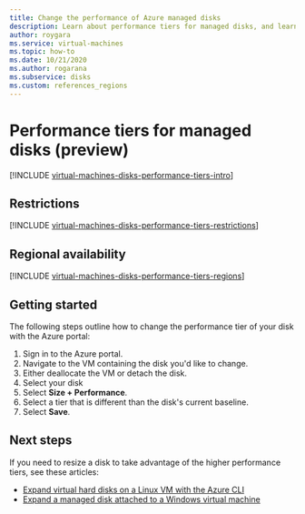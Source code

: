 ```yaml
---
title: Change the performance of Azure managed disks
description: Learn about performance tiers for managed disks, and learn how to change performance tiers for existing managed disks.
author: roygara
ms.service: virtual-machines
ms.topic: how-to
ms.date: 10/21/2020
ms.author: rogarana
ms.subservice: disks
ms.custom: references_regions
---
```


# Performance tiers for managed disks (preview)

[!INCLUDE [virtual-machines-disks-performance-tiers-intro](../../includes/virtual-machines-disks-performance-tiers-intro.md)]

## Restrictions

[!INCLUDE [virtual-machines-disks-performance-tiers-restrictions](../../includes/virtual-machines-disks-performance-tiers-restrictions.md)]

## Regional availability

[!INCLUDE [virtual-machines-disks-performance-tiers-regions](../../includes/virtual-machines-disks-performance-tiers-regions.md)]

## Getting started

The following steps outline how to change the performance tier of your disk with the Azure portal:

1. Sign in to the Azure portal.
1. Navigate to the VM containing the disk you'd like to change.
1. Either deallocate the VM or detach the disk.
1. Select your disk
1. Select **Size + Performance**.
1. Select a tier that is different than the disk's current baseline.
1. Select **Save**.

## Next steps

If you need to resize a disk to take advantage of the higher performance tiers, see these articles:

- [Expand virtual hard disks on a Linux VM with the Azure CLI](linux/expand-disks.md)
- [Expand a managed disk attached to a Windows virtual machine](windows/expand-os-disk.md)
